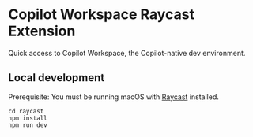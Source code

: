 # Copilot Workspace Raycast Extension

Quick access to Copilot Workspace, the Copilot-native dev environment.

## Local development

Prerequisite: You must be running macOS with [Raycast](https://www.raycast.com/) installed.

```shell
cd raycast
npm install
npm run dev
```
